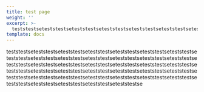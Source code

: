 ```yaml
---
title: test page
weight: ''
excerpt: >-
  teststestseteststestseteststestseteststestseteststestseteststestseteststestseteststestseteststestse
template: docs
---
```

teststestseteststestseteststestseteststestseteststestseteststestseteststestseteststestseteststestseteststestseteststestseteststestseteststestseteststestseteststestseteststestseteststestseteststestseteststestseteststestseteststestseteststestseteststestseteststestseteststestseteststestseteststestseteststestseteststestseteststestseteststestseteststestseteststestseteststestseteststestseteststestseteststestseteststestseteststestseteststestse
